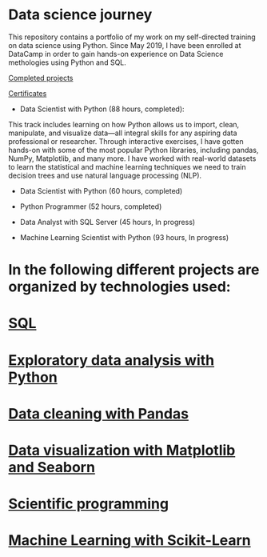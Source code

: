 Data science journey
========================== 

This repository contains a portfolio of my work on my self-directed training on data science using Python. 
Since May 2019, I have been enrolled at DataCamp in order to gain hands-on experience on Data Science methologies 
using Python and SQL.

[Completed projects](DataCamp_projects)

[Certificates](Certicates)

- Data Scientist with Python (88 hours, completed): 

This track includes learning on  how Python  allows us to import, clean, manipulate,
 and visualize data—all integral skills for any aspiring data professional or researcher. 
Through interactive exercises, I have  gotten  hands-on with some of the most popular Python libraries, 
including pandas, NumPy, Matplotlib, and many more. I have worked with real-world datasets 
to learn the statistical and machine learning techniques we need to train decision trees
 and use natural language processing (NLP).

- Data Scientist with Python (60 hours, completed)

- Python Programmer (52 hours, completed)

- Data Analyst with SQL Server (45 hours, In progress)

- Machine Learning Scientist with Python (93 hours, In progress)

In the following different projects are organized 
by technologies used:
==========================

[SQL](SQL)
==========================

[Exploratory data analysis with Python](Exploratory_Data-Analysis)
==========================

[Data cleaning with Pandas](Data_Cleaning)
==========================

[Data visualization with Matplotlib and Seaborn](Data_visualization)
==========================

[Scientific programming](Python_for_scientists_coding)
==========================

[Machine Learning with Scikit-Learn](Machine_Learning)
==========================
